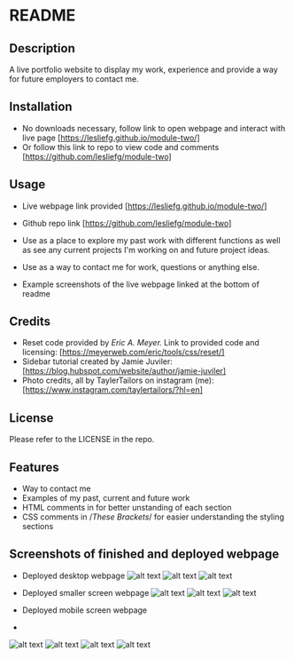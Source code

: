 # README

## Description

A live portfolio website to display my work, experience and provide a way for future employers to contact me.

## Installation

- No downloads necessary, follow link to open webpage and interact with live page [https://lesliefg.github.io/module-two/]
- Or follow this link to repo to view code and comments [https://github.com/lesliefg/module-two]

## Usage

- Live webpage link provided [https://lesliefg.github.io/module-two/]
- Github repo link [https://github.com/lesliefg/module-two]

- Use as a place to explore my past work with different functions as well as see any current projects I'm working on and future project ideas.
- Use as a way to contact me for work, questions or anything else.
- Example screenshots of the live webpage linked at the bottom of readme

## Credits

- Reset code provided by <i>Eric A. Meyer.</i> Link to provided code and licensing: [https://meyerweb.com/eric/tools/css/reset/] 
- Sidebar tutorial created by Jamie Juviler: [https://blog.hubspot.com/website/author/jamie-juviler]
- Photo credits, all by TaylerTailors on instagram (me): [https://www.instagram.com/taylertailors/?hl=en]

## License

Please refer to the LICENSE in the repo.

## Features
- Way to contact me
- Examples of my past, current and future work
- HTML comments in <!--These brackets--> for better unstanding of each section 
- CSS comments in /*These Brackets*/ for easier understanding the styling sections

## Screenshots of finished and deployed webpage
- Deployed desktop webpage 
![alt text](/assets/screenshots/Desktop-1.png)
![alt text](/assets/screenshots/Desktop-2.png)
![alt text](/assets/screenshots/Desktop-3.png)

- Deployed smaller screen webpage
![alt text](/assets/screenshots/Smaller-1.png)
![alt text](/assets/screenshots/Smaller-2.png)
![alt text](/assets/screenshots/Smaller-3.png)

- Deployed mobile screen webpage
- 
![alt text](/assets/screenshots/Smallest-1.png)
![alt text](/assets/screenshots/Smallest-2.png)
![alt text](/assets/screenshots/Smallest-3.png)
![alt text](/assets/screenshots/Smallest-4.png)
